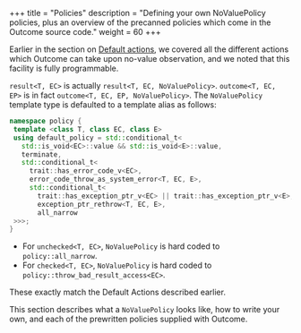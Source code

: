 +++
title = "Policies"
description = "Defining your own NoValuePolicy policies, plus an overview of the precanned policies which come in the Outcome source code."
weight = 60
+++

Earlier in the section on [Default actions](../default-actions), we covered all the different
actions which Outcome can take upon no-value observation, and we noted that this facility
is fully programmable.

`result<T, EC>` is actually `result<T, EC, NoValuePolicy>`. `outcome<T, EC, EP>` is in
fact `outcome<T, EC, EP, NoValuePolicy>`. The `NoValuePolicy` template type is defaulted
to a template alias as follows:

 ```c++
namespace policy {
  template <class T, class EC, class E>
  using default_policy = std::conditional_t<
    std::is_void<EC>::value && std::is_void<E>::value,
    terminate,
    std::conditional_t<
      trait::has_error_code_v<EC>,
      error_code_throw_as_system_error<T, EC, E>,
      std::conditional_t<
        trait::has_exception_ptr_v<EC> || trait::has_exception_ptr_v<E>,
        exception_ptr_rethrow<T, EC, E>,
        all_narrow
  >>>;
}
  ```  
- For `unchecked<T, EC>`, `NoValuePolicy` is hard coded to `policy::all_narrow`.
- For `checked<T, EC>`, `NoValuePolicy` is hard coded to `policy::throw_bad_result_access<EC>`.
  
These exactly match the Default Actions described earlier.

This section describes
what a `NoValuePolicy` looks like, how to write your own, and each of the prewritten
policies supplied with Outcome.

